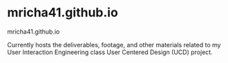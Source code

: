 # mricha41.github.io
mricha41.github.io

Currently hosts the deliverables, footage, and other materials related to my User Interaction Engineering class User Centered Design (UCD) project.
